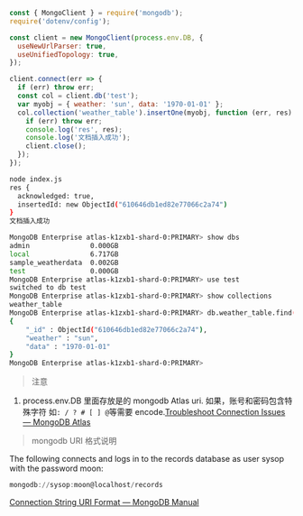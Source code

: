 ```js
const { MongoClient } = require('mongodb');
require('dotenv/config');

const client = new MongoClient(process.env.DB, {
  useNewUrlParser: true,
  useUnifiedTopology: true,
});

client.connect(err => {
  if (err) throw err;
  const col = client.db('test');
  var myobj = { weather: 'sun', data: '1970-01-01' };
  col.collection('weather_table').insertOne(myobj, function (err, res) {
    if (err) throw err;
    console.log('res', res);
    console.log('文档插入成功');
    client.close();
  });
});
```

```sh
node index.js
res {
  acknowledged: true,
  insertedId: new ObjectId("610646db1ed82e77066c2a74")
}
文档插入成功
```

```sh
MongoDB Enterprise atlas-k1zxb1-shard-0:PRIMARY> show dbs
admin               0.000GB
local               6.717GB
sample_weatherdata  0.002GB
test                0.000GB
MongoDB Enterprise atlas-k1zxb1-shard-0:PRIMARY> use test
switched to db test
MongoDB Enterprise atlas-k1zxb1-shard-0:PRIMARY> show collections
weather_table
MongoDB Enterprise atlas-k1zxb1-shard-0:PRIMARY> db.weather_table.find().pretty()
{
	"_id" : ObjectId("610646db1ed82e77066c2a74"),
	"weather" : "sun",
	"data" : "1970-01-01"
}
MongoDB Enterprise atlas-k1zxb1-shard-0:PRIMARY>
```

> 注意

1. process.env.DB 里面存放是的 mongodb Atlas uri. 如果，账号和密码包含特殊字符
   如`: / ? # [ ] @`等需要
   encode.[Troubleshoot Connection Issues — MongoDB Atlas](https://docs.atlas.mongodb.com/troubleshoot-connection/)

> mongodb URI 格式说明

The following connects and logs in to the records database as user sysop with
the password moon:

```powershell
mongodb://sysop:moon@localhost/records
```

[Connection String URI Format — MongoDB Manual](https://docs.mongodb.com/manual/reference/connection-string/)
